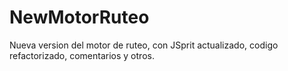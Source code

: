 # NewMotorRuteo
Nueva version del motor de ruteo, con JSprit actualizado, codigo refactorizado, comentarios y otros.
